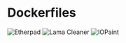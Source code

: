 # Dockerfiles

![Etherpad](https://github.com/AlmightyFrog/Dockerfiles/actions/workflows/docker-etherpad.yml/badge.svg)
![Lama Cleaner](https://github.com/AlmightyFrog/Dockerfiles/actions/workflows/docker-lama-cleaner.yml/badge.svg)
![IOPaint](https://github.com/AlmightyFrog/Dockerfiles/actions/workflows/docker-iopaint.yml/badge.svg)
